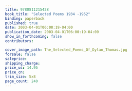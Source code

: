 ```yaml
---
title: 9780811215428
book_title: "Selected Poems 1934 -1952"
binding: paperback
published: true
date: 2003-04-01T06:00:19-04:00
publication_date: 2003-04-01T06:00:19-04:00
show_in_forthcoming: false
contributors:

cover_image_path: The_Selected_Poems_Of_Dylan_Thomas.jpg
forsale: false
saleprice:
shipping_charge:
price_us: 14.95
price_cn:
trim_size: 5x8
page_count: 240
---
```


